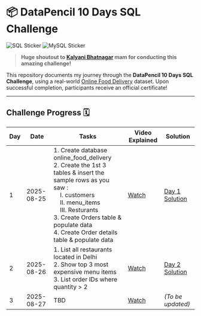 # 📦 DataPencil 10 Days SQL Challenge

![SQL Sticker](https://img.shields.io/badge/SQL-CC2927?style=for-the-badge&logo=sql&logoColor=white)
![MySQL Sticker](https://img.shields.io/badge/MySQL-4479A1?style=for-the-badge&logo=mysql&logoColor=white)

> **Huge shoutout to [Kalyani Bhatnagar](#) mam for conducting this amazing challenge!**

This repository documents my journey through the **DataPencil 10 Days SQL Challenge**, using a real-world [Online Food Delivery](https://drive.google.com/file/d/1aUTEchaAF5sB8zBArowuD4hN9bjcepGP/view) dataset. Upon successful completion, participants receive an official certificate!

---

## Challenge Progress 🗓️

| Day  | Date       | Tasks            | Video Explained | Solution                       |
|------|------------|------------------|----------------|---------------------------------|
| 1    | 2025-08-25 | 1. Create database online_food_delivery<br/> 2. Create the 1st 3 tables & insert the sample rows as you saw :<br/> &nbsp;&nbsp;&nbsp;&nbsp;I. customers<br/> &nbsp;&nbsp;&nbsp;&nbsp;II. menu_items<br/> &nbsp;&nbsp;&nbsp;&nbsp;III. Resturants<br/> 3. Create Orders table & populate data<br/> 4. Create Order details table & populate data    | [Watch](https://www.youtube.com/watch?v=MMyTuCoIjkA)      | [Day 1 Solution](https://github.com/darshan-theDC/DataPencil_10-Days-SQL-Mini-Challenge/blob/main/Solutions/DAY%2001%20-%20SOL.pdf) |
| 2    | 2025-08-26 | 1. List all restaurants located in Delhi<br/> 2. Show top 3 most expensive menu items<br/> 3. List order IDs where quantity > 2    | [Watch](https://www.youtube.com/watch?v=FDli1RC9zAo)      | [Day 2 Solution](https://github.com/darshan-theDC/DataPencil_10-Days-SQL-Mini-Challenge/blob/main/Solutions/DAY%2002%20-%20SOL.pdf) |
| 3    | 2025-08-27 | TBD              | [Watch](#)      | *(To be updated)*               |
